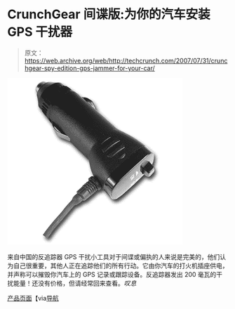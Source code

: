 # CrunchGear 间谍版:为你的汽车安装 GPS 干扰器

> 原文：<https://web.archive.org/web/http://techcrunch.com/2007/07/31/crunchgear-spy-edition-gps-jammer-for-your-car/>

![gps-jammer-01.jpg](img/dd79bd408ca88a7aad0aa234145986ed.png)

来自中国的反追踪器 GPS 干扰小工具对于间谍或偏执的人来说是完美的，他们认为自己很重要，其他人正在追踪他们的所有行动。它由你汽车的打火机插座供电，并声称可以摧毁你汽车上的 GPS 记录或跟踪设备。反追踪器发出 200 毫瓦的干扰能量！还没有价格，但请经常回来查看。*叹息*

[产品页面](https://web.archive.org/web/20150926052852/http://www.chinavasion.com/product_info.php/pName/tiny-anti-tracker-gps-blocker-in-car-use/)【via[导航](https://web.archive.org/web/20150926052852/http://www.navigadget.com/index.php/2007/07/31/gps-jammer-against-tracking-devices/)